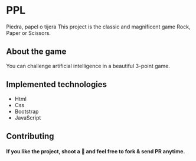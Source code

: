 
# PPL
Piedra, papel o tijera
This project is the classic and magnificent game Rock, Paper or Scissors.
<h2> About the game</h2>
You can challenge artificial intelligence in a beautiful 3-point game.
<h2> Implemented technologies </h2>
<ul>
<li>Html</li>
<li>Css</li>
<li>Bootstrap</li>
<li>JavaScript</li>
  </ul>
<h2>Contributing</h2>
<h4>If you like the project, shoot a 🌟 and feel free to fork & send PR anytime.</h4>
